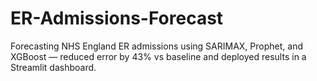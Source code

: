 # ER-Admissions-Forecast
Forecasting NHS England ER admissions using SARIMAX, Prophet, and XGBoost — reduced error by 43% vs baseline and deployed results in a Streamlit dashboard.
